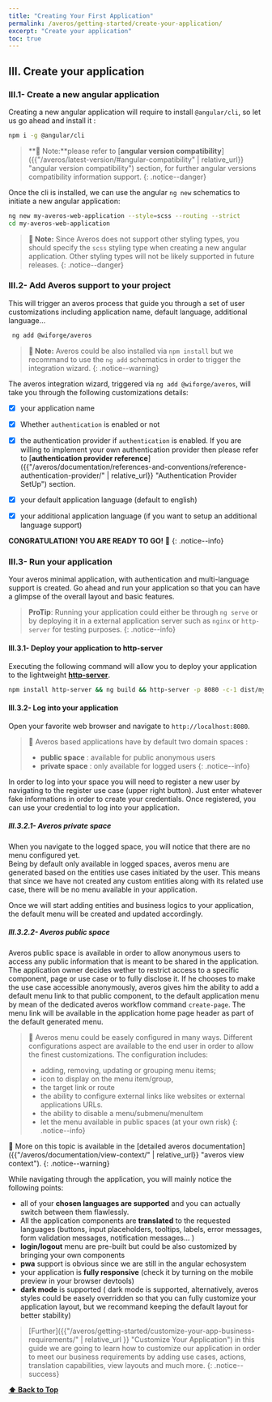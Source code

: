 ```yaml
---
title: "Creating Your First Application"
permalink: /averos/getting-started/create-your-application/
excerpt: "Create your application"
toc: true
---
```


## **III. Create your application**

### **III.1- Create a new angular application**

Creating a new angular application will require to install `@angular/cli`, so let us go ahead and install it :

```bash
npm i -g @angular/cli
```

 >**🚩 Note:**please refer to [**angular version compatibility**]({{"/averos/latest-version/#angular-compatibility" | relative_url}} "angular version compatibility") section, for further angular versions compatibility information support.
 {: .notice--danger}
 
Once the cli is installed, we can use the angular `ng new` schematics to initiate a new angular application:

```bash 
ng new my-averos-web-application --style=scss --routing --strict 
cd my-averos-web-application
```

>**🚩 Note:** Since Averos does not support other styling types, you should specify the `scss` styling type when creating a new angular application. Other styling types will not be likely supported in future releases.
{: .notice--danger}

### **III.2- Add Averos support to your project**

This will trigger an averos process that guide you through a set of user customizations including application name, default language, additional language...

   ```bash
    ng add @wiforge/averos 
   ```

>**🚩 Note:** Averos could be also installed via `npm install` but we recommand to use the `ng add` schematics in order to trigger the integration wizard.
{: .notice--warning}

The averos integration wizard, triggered via `ng add @wiforge/averos`, will take you through the following customizations details:

 - [x] your application name 
 - [x] Whether `authentication` is enabled or not
 - [x] the authentication provider if `authentication` is enabled. If you are willing to implement your own authentication provider then please refer to [**authentication provider reference**]({{"/averos/documentation/references-and-conventions/reference-authentication-provider/" | relative_url}} "Authentication Provider SetUp") section.
 - [x] your default application language (default to english)
 - [x] your additional application language (if you want to setup an additional language support)


 **CONGRATULATION! YOU ARE READY TO GO!** 🚀
 {: .notice--info}

### **III.3- Run your application** 

Your averos minimal application, with authentication and multi-language support is created.
Go ahead and run your application so that you can have a glimpse of the overall layout and basic features.

> **ProTip**: Running your application could either be through `ng serve` or by deploying it in a external application server such as `nginx` or `http-server` for testing purposes.
{: .notice--info}

#### **III.3.1- Deploy your application to http-server**

Executing the following command will allow you to deploy your application to the lightweight [**http-server**](https://github.com/http-party/http-server "http-server").


 ```bash
 npm install http-server && ng build && http-server -p 8080 -c-1 dist/my-averos-web-application
 ```

#### **III.3.2- Log into your application**

Open your favorite web browser and navigate to `http://localhost:8080`.


>🚩 Averos based applications have by default two domain spaces :
>- **public space**  : available for public anonymous users
>- **private space** : only available for logged users
{: .notice--info}


In order to log into your space you will need to register a new user by navigating to the register use case (upper right button). Just enter whatever fake informations in order to create your credentials.
Once registered, you can use your credential to log into your application.


##### **III.3.2.1- Averos private space**

When you navigate to the logged space, you will notice that there are no menu configured yet.<br/>
Being by default only available in logged spaces, averos menu are generated based on the entities use cases initiated by the user.  This means that since we have not created any custom entities along with its related use case, there will be no menu available in your application.

Once we will start adding entities and business logics to your application, the default menu will be created and updated accordingly.

##### **III.3.2.2- Averos public space**

Averos public space is available in order to allow anonymous users to access any public information that is meant to be shared in the application.
The application owner decides wether to restrict access to a specific component, page or use case or to fully disclose it.
If he chooses to make the use case accessible anonymously, averos gives him the ability to add a default menu link to that public component, to the default application menu by mean of the dedicated averos workflow command `create-page`. The menu link will be available in the application home page header as part of the default generated menu. 

>🚩 Averos menu could be easely configured in many ways.
Different configurations aspect are available to the end user in order to allow the finest customizations.
The configuration includes: 
>- adding, removing, updating or grouping menu items;
>- icon to display on the menu item/group,
>- the target link or route
>- the ability to configure external links like websites or external applications URLs.
>- the ability to disable a menu/submenu/menuItem
>- let the menu available in public spaces (at your own risk)
{: .notice--info}

📢 More on this topic is available in the [detailed averos documentation]({{"/averos/documentation/view-context/" | relative_url}} "averos view context").
{: .notice--warning}

While navigating through the application, you will mainly notice the following points:
- all of your **chosen languages are supported** and you can actually switch between them flawlessly.
- All the application components are **translated** to the requested languages (buttons, input placeholders, tooltips, labels, error messages, form validation messages, notification messages... )
- **login/logout** menu are pre-built but could be also customized by bringing your own components
- **pwa** support is obvious since we are still in the angular echosystem
- your application is **fully responsive** (check it by turning on the mobile preview in your browser devtools)
- **dark mode** is supported ( dark mode is supported, alternatively, averos styles could be easely overridden so that you can fully customize your application layout, but we recommand keeping the default layout for better stability)

> [Further]({{"/averos/getting-started/customize-your-app-business-requirements/" | relative_url }}  "Customize Your Application") in this guide   we are going to learn how to customize our application in order to meet our business requirements by adding use cases, actions, translation capabilities, view layouts and much more.
{: .notice--success}

**[⬆ Back to Top](#iii-create-your-application)**
